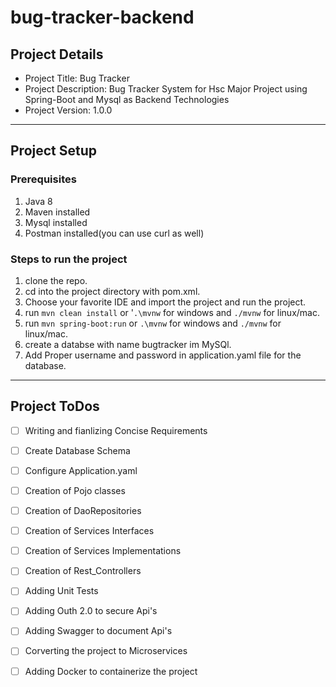# bug-tracker-backend

## Project Details
- Project Title: Bug Tracker
- Project Description: Bug Tracker System for Hsc Major Project using Spring-Boot and Mysql as Backend Technologies
- Project Version: 1.0.0

__________________________________________________

## Project Setup

### Prerequisites

1. Java 8
2. Maven installed
3. Mysql installed
4. Postman installed(you can use curl as well)

### Steps to run the project
1. clone the repo.
2. cd into the project directory with pom.xml.
3. Choose your favorite IDE and import the project and run the project.
3. run `mvn clean install` or '`.\mvnw` for windows and `./mvnw` for linux/mac.
4. run `mvn spring-boot:run` or `.\mvnw` for windows and `./mvnw` for linux/mac.
5. create a databse with name bugtracker im MySQl.
6. Add Proper username and password in application.yaml file for the database.
__________________________________________________

## Project ToDos 
- [ ] Writing and fianlizing Concise Requirements
- [ ] Create Database Schema
- [ ] Configure Application.yaml
- [ ] Creation of Pojo classes
- [ ] Creation of DaoRepositories
- [ ] Creation of Services Interfaces
- [ ] Creation of Services Implementations
- [ ] Creation of Rest_Controllers
- [ ] Adding Unit Tests
- [ ] Adding Outh 2.0 to secure Api's
- [ ] Adding Swagger to document Api's
- [ ] Corverting the project to Microservices
- [ ] Adding Docker to containerize the project




